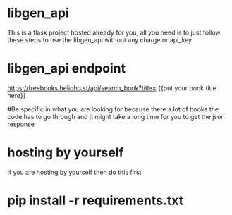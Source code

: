 # libgen_api

This is a flask project hosted already for you, all you need is to just follow these steps to use the libgen_api without any charge or api_key

# libgen_api endpoint

https://freebooks.helioho.st/api/search_book?title= {{put your book title here}}

#Be specific in what you are looking for because there a lot of books the code has to go through and it might take a long time for you to get the json response


# hosting by yourself

If you are hosting by yourself then do this first

# pip install -r requirements.txt


